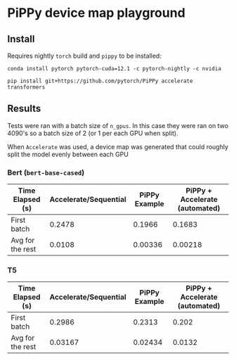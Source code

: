 # PiPPy device map playground

## Install

Requires nightly `torch` build and `pippy` to be installed:

```
conda install pytorch pytorch-cuda=12.1 -c pytorch-nightly -c nvidia
```

```
pip install git+https://github.com/pytorch/PiPPy accelerate transformers
```

## Results

Tests were ran with a batch size of `n_gpus`. In this case they were ran on 
two 4090's so a batch size of 2 (or 1 per each GPU when split).

When `Accelerate` was used, a device map was generated that could roughly split
the model evenly between each GPU

### Bert (`bert-base-cased`)

| Time Elapsed (s) | Accelerate/Sequential | PiPPy Example | PiPPy + Accelerate (automated) |
|---|---|---|---|
| First batch | 0.2478 | 0.1966 | 0.1683 |
| Avg for the rest | 0.0108 | 0.00336 | 0.00218 |


### T5

| Time Elapsed (s) | Accelerate/Sequential | PiPPy Example | PiPPy + Accelerate (automated) |
|---|---|---|---|
| First batch | 0.2986 | 0.2313 | 0.202 |
| Avg for the rest | 0.03167 | 0.02434 | 0.0132 |
